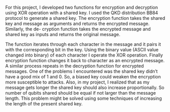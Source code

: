 For this project, I developed two functions for encryption and decryption using
XOR operation with a shared key. I used the QKD distribution BB84 protocol
to generate a shared key. The encryption function takes the shared key and
message as arguments and returns the encrypted message. Similarly, the de-
cryption function takes the encrypted message and shared key as inputs and
returns the original message.


The function iterates through each character in the message and it pairs it
with the corresponding bit in the key. Using the binary value (ASCII value
changed into binary) of each character I operate the XOR operation. Finally
encryption function changes it back to character as an encrypted message. A
similar process repeats in the decryption function for encrypted messages.
One of the problems I encountered was the shared key didn’t have a good
mix of 1 and 0. So, a biased key could weaken the encryption more susceptible
to attacks. Also, in my project, I realized that as my message gets longer the
shared key should also increase proportionally. So number of qubits shared
should be equal if not larger than the message length. This problem might be
solved using some techniques of increasing the length of the present shared key.
